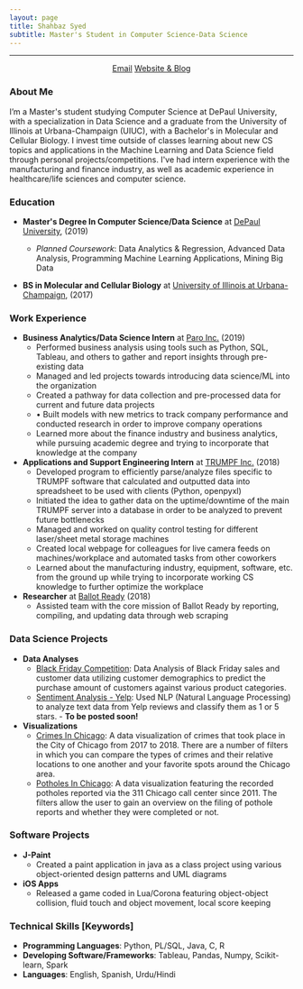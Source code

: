 ```yaml
---
layout: page
title: Shahbaz Syed
subtitle: Master's Student in Computer Science-Data Science
---
```


-------------

<div align="center">
<a href="mailto:shasye54@gmail.com" class="btn btn-success"><span class="glyphicons glyphicons-envelope"></span>Email</a>
<a href="https://www.shahbazsyed.com" class="btn btn-success"><span class="glyphicons glyphicons-pencil"></span>Website & Blog</a>
</div>

### About Me
I’m a Master's student studying Computer Science at DePaul University, with a specialization in Data Science and a graduate from the University of Illinois at Urbana-Champaign (UIUC), with a Bachelor's in Molecular and Cellular Biology. I invest time outside of classes learning about new CS topics and applications in the Machine Learning and Data Science field through personal projects/competitions. I've had intern experience with the manufacturing and finance industry, as well as academic experience in healthcare/life sciences and computer science.

### Education

* **Master's Degree In Computer Science/Data Science** at [DePaul University](https://www.cdm.depaul.edu/academics/Pages/current/Requirements-MS-in-Computer-Science.aspx), (2019)
   * _Planned Coursework_: Data Analytics & Regression, Advanced Data Analysis, Programming Machine Learning Applications, Mining Big Data

* **BS in Molecular and Cellular Biology** at [University of Illinois at Urbana-Champaign](http://catalog.illinois.edu/undergraduate/las/academic-units/molecular-cell-bio/molecular-cellular-biology-concentration/), (2017)

### Work Experience

* **Business Analytics/Data Science Intern** at [Paro Inc.](https://www.paro.io) (2019)
    * Performed business analysis using tools such as Python, SQL, Tableau, and others to gather and report insights through pre-existing data
    * Managed and led projects towards introducing data science/ML into the organization  
    * Created a pathway for data collection and pre-processed data for current and future data projects
    * •	Built models with new metrics to track company performance and conducted research in order to improve company operations
    * Learned more about the finance industry and business analytics, while pursuing academic degree and trying to incorporate that knowledge at the company
* **Applications and Support Engineering Intern** at [TRUMPF Inc.](https://www.trumpf.com/en_US/) (2018)
    * Developed program to efficiently parse/analyze files specific to TRUMPF software that calculated and outputted data into spreadsheet to be used with clients (Python, openpyxl)
    * Initiated the idea to gather data on the uptime/downtime of the main TRUMPF server into a database in order to be analyzed to prevent future bottlenecks
    * Managed and worked on quality control testing for different laser/sheet metal storage machines
    * Created local webpage for colleagues for live camera feeds on machines/workplace and automated tasks from other coworkers
    * Learned about the manufacturing industry, equipment, software, etc. from the ground up while trying to incorporate working CS knowledge to further optimize the workplace
* **Researcher** at [Ballot Ready](https://www.ballotready.org) (2018)
    * Assisted team with the core mission of Ballot Ready by reporting, compiling, and updating data through web scraping

### Data Science Projects

* **Data Analyses**
  * [Black Friday Competition](https://www.shahbazsyed.com/Black_Friday): Data Analysis of Black Friday sales and customer data utilizing customer demographics to predict the purchase amount of customers against various product categories.
  * [Sentiment Analysis - Yelp](https://www.shahbazsyed.com): Used NLP (Natural Language Processing) to analyze text data from Yelp reviews and classify them as 1 or 5 stars. - **To be posted soon!**
* **Visualizations**
  * [Crimes In Chicago](https://www.shahbazsyed.com/crimes): A data visualization of crimes that took place in the City of Chicago from 2017 to 2018. There are a number of filters in which you can compare the types of crimes and their relative locations to one another and your favorite spots around the Chicago area.
  * [Potholes In Chicago](https://www.shahbazsyed.com/potholes): A data visualization featuring the recorded potholes reported via the 311 Chicago call center since 2011. The filters allow the user to gain an overview on the filing of pothole reports and whether they were completed or not.

### Software Projects

* **J-Paint**
    * Created a paint application in java as a class project using various object-oriented design patterns and UML diagrams
* **iOS Apps**
    * Released a game coded in Lua/Corona featuring object-object collision, fluid touch and object movement, local score keeping

### Technical Skills [Keywords]
* **Programming Languages**: Python, PL/SQL, Java, C, R
* **Developing Software/Frameworks**: Tableau, Pandas, Numpy, Scikit-learn, Spark
* **Languages**: English, Spanish, Urdu/Hindi
